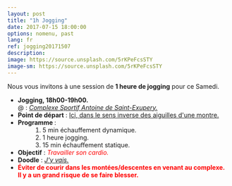 ```yaml
---
layout: post
title: "1h Jogging"
date: 2017-07-15 18:00:00
options: nomenu, past
lang: fr
ref: jogging20171507
description: 
image: https://source.unsplash.com/5rKPeFcsSTY
image-sm: https://source.unsplash.com/5rKPeFcsSTY
---
```

Nous vous invitons à une session de **1 heure de jogging** pour ce Samedi.

<ul>
<li> <h4 style="display: inline;">Jogging, 18h00-19h00.</h4>
  <br>
  @ : <a href="https://goo.gl/maps/yhADMzqGQNm"><i>Complexe Sportif Antoine de Saint-Exupery.</i></a></li>
  
<li> <h4 style="display: inline;">Point de départ</h4> : <a href="https://goo.gl/maps/PHh8Sreb9U12">Ici, dans le sens inverse des aiguilles d'une montre.</a></li>

<li><h4 style="display: inline;">Programme </h4>:
<ol style="padding-left: 4em;">
<li>5 min échauffement dynamique.
</li>
<li>1 heure jogging.
</li>
<li>15 min échauffement statique.
</li>
</ol>
</li>
<li>
<h4 style="display: inline;">Objectif</h4> : <i><font color="red">Travailler son cardio.</font></i>
</li>
<li>
<h4 style="display: inline;">Doodle</h4> : <a href="https://doodle.com/poll/xb9nmnswyaza3my7"> <i>J'y vais.</i></a>
</li>
<li>
<b><font color="red">Éviter de courir dans les montées/descentes en venant au complexe. Il y a un grand risque de se faire blesser.</font></b>
</li>
</ul>
